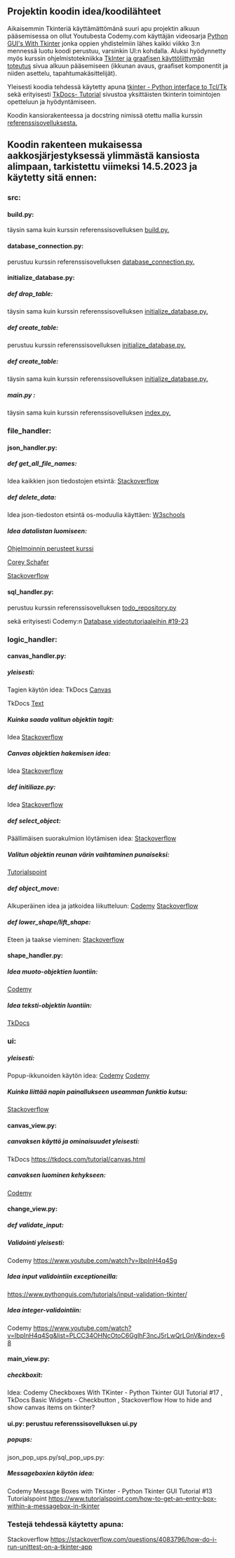 ## Projektin koodin idea/koodilähteet

Aikaisemmin Tkinteriä käyttämättömänä suuri apu projektin alkuun pääsemisessa on ollut Youtubesta Codemy.com käyttäjän videosarja [Python GUI's With Tkinter](https://www.youtube.com/watch?v=yQSEXcf6s2I&list=PLCC34OHNcOtoC6GglhF3ncJ5rLwQrLGnV) jonka oppien yhdistelmiin lähes kaikki viikko 3:n mennessä luotu koodi perustuu, varsinkin UI:n kohdalla. 
Aluksi hyödynnetty myös kurssin ohjelmistotekniikka [TkInter ja graafisen käyttöliittymän toteutus](https://ohjelmistotekniikka-hy.github.io/python/tkinter) sivua alkuun pääsemiseen (ikkunan avaus, graafiset komponentit ja niiden asettelu, tapahtumakäsittelijät).

Yleisesti koodia tehdessä käytetty apuna [tkinter - Python interface to Tcl/Tk](https://docs.python.org/3/library/tkinter.html#module-tkinter) sekä erityisesti [TkDocs- Tutorial](https://tkdocs.com/tutorial/index.html) sivustoa yksittäisten tkinterin toimintojen opetteluun ja hyödyntämiseen.

Koodin kansiorakenteessa ja docstring nimissä otettu mallia kurssin [referenssisovelluksesta.](https://github.com/ohjelmistotekniikka-hy/python-todo-app/tree/master)

## Koodin rakenteen mukaisessa aakkosjärjestyksessä ylimmästä kansiosta alimpaan, tarkistettu viimeksi 14.5.2023 ja käytetty sitä ennen:

### src:
#### build.py: 
täysin sama kuin kurssin referenssisovelluksen [build.py.](https://github.com/ohjelmistotekniikka-hy/python-todo-app/blob/master/src/build.py)

#### database_connection.py: 
perustuu kurssin referenssisovelluksen [database_connection.py.](https://github.com/ohjelmistotekniikka-hy/python-todo-app/blob/master/src/database_connection.py)

#### initialize_database.py:

##### def drop_table: 
täysin sama kuin kurssin referenssisovelluksen [initialize_database.py.](https://github.com/ohjelmistotekniikka-hy/python-todo-app/blob/master/src/initialize_database.py)

##### def create_table: 
perustuu kurssin referenssisovelluksen [initialize_database.py.](https://github.com/ohjelmistotekniikka-hy/python-todo-app/blob/master/src/initialize_database.py)

##### def create_table: 
täysin sama kuin kurssin referenssisovelluksen [initialize_database.py.](https://github.com/ohjelmistotekniikka-hy/python-todo-app/blob/master/src/initialize_database.py)

##### main.py : 
täysin sama kuin kurssin referenssisovelluksen [index.py.](https://github.com/ohjelmistotekniikka-hy/python-todo-app/blob/master/src/index.py)

### file_handler:
#### json_handler.py:
##### def get_all_file_names: 
Idea kaikkien json tiedostojen etsintä: [Stackoverflow](https://stackoverflow.com/questions/30539679/python-read-several-json-files-from-a-folder)

##### def delete_data:
Idea json-tiedoston etsintä os-moduulia käyttäen: [W3schools](https://www.w3schools.com/python/python_file_remove.asp)

##### Idea datalistan luomiseen:
[Ohjelmoinnin perusteet kurssi](https://ohjelmointi-22.mooc.fi/osa-7/4-datan-kasittely)

[Corey Schafer](https://www.youtube.com/watch?v=9N6a-VLBa2I&t=1059s)

[Stackoverflow](https://stackoverflow.com/questions/63025797/how-to-python-tkinter-saving-canvas-object-by-dump-all-canvas-object)

#### sql_handler.py: 
perustuu kurssin referenssisovelluksen [todo_repository.py](https://github.com/ohjelmistotekniikka-hy/python-todo-app/blob/master/src/repositories/todo_repository.py)

sekä erityisesti Codemy:n [Database videotutoriaaleihin #19-23](https://www.youtube.com/watch?v=YR3h2CY21-U&list=PLCC34OHNcOtoC6GglhF3ncJ5rLwQrLGnV&index=19)

### logic_handler:
#### canvas_handler.py:
##### yleisesti:
Tagien käytön idea:
TkDocs [Canvas](https://tkdocs.com/tutorial/canvas.html)

TkDocs [Text](https://tkdocs.com/tutorial/text.html)

##### Kuinka saada valitun objektin tagit:
Idea [Stackoverflow](https://stackoverflow.com/questions/66831149/tkinter-how-to-get-tag-name-from-clicking-on-rectangle)

##### Canvas objektien hakemisen idea: 
Idea [Stackoverflow](https://stackoverflow.com/questions/34944935/python-tkinter-how-to-get-the-handle-of-all-canvas-objects-using-their-ids-or)

##### def initiliaze.py: 
Idea [Stackoverflow](https://stackoverflow.com/questions/15738617/how-to-select-multiple-objects-with-mouse-in-tkinter-python-gui)

##### def select_object: 
Päällimäisen suorakulmion löytämisen idea: 
[Stackoverflow](https://stackoverflow.com/questions/63442273/detecting-when-two-objects-are-overlapping-each-other-in-tkinter)

##### Valitun objektin reunan värin vaihtaminen punaiseksi:
[Tutorialspoint](https://www.tutorialspoint.com/how-to-change-the-color-of-a-tkinter-rectangle-on-clicking)

##### def object_move:
 Alkuperäinen idea ja jatkoidea liikutteluun: 
[Codemy](https://www.youtube.com/watch?v=Z4zePg2M5H8)
[Stackoverflow](https://stackoverflow.com/questions/15738617/how-to-select-multiple-objects-with-mouse-in-tkinter-python-gui)

##### def lower_shape/lift_shape:
Eteen ja taakse vieminen:
[Stackoverflow](https://stackoverflow.com/questions/35365828/python-tkinter-canvas-lift-and-canvas-lower-on-overlapping-buttons-does-not-w)

#### shape_handler.py:
##### Idea muoto-objektien luontiin: 
[Codemy](https://www.youtube.com/watch?v=HrK9Kmz3_9A&t=346s)

##### Idea teksti-objektin luontiin: 
[TkDocs](https://tkdocs.com/tutorial/canvas.html)

### ui:
##### yleisesti:
Popup-ikkunoiden käytön idea:
[Codemy](https://www.youtube.com/watch?v=KRuUtNxOb_k&list=PLCC34OHNcOtoC6GglhF3ncJ5rLwQrLGnV&index=138)
[Codemy](https://www.youtube.com/watch?v=tpwu5Zb64lQ)

##### Kuinka liittää napin painallukseen useamman funktio kutsu:
[Stackoverflow](https://stackoverflow.com/questions/51279570/python-tkinter-lambda-multiple-variable)

#### canvas_view.py: 
##### canvaksen käyttö ja ominaisuudet yleisesti:
TkDocs https://tkdocs.com/tutorial/canvas.html

##### canvaksen luominen kehykseen:
[Codemy](https://stackoverflow.com/questions/51279570/python-tkinter-lambda-multiple-variable)

#### change_view.py:
##### def validate_input:
##### Validointi yleisesti:
Codemy https://www.youtube.com/watch?v=IbpInH4q4Sg

##### Idea input validointiin exceptioneilla:
https://www.pythonguis.com/tutorials/input-validation-tkinter/

##### Idea integer-validointiin:
Codemy https://www.youtube.com/watch?v=IbpInH4q4Sg&list=PLCC34OHNcOtoC6GglhF3ncJ5rLwQrLGnV&index=68

#### main_view.py:
##### checkboxit: 
Idea: 
Codemy Checkboxes With TKinter - Python Tkinter GUI Tutorial #17 ,
TkDocs Basic Widgets - Checkbutton , 
Stackoverflow How to hide and show canvas items on tkinter?

#### ui.py: perustuu referenssisovelluksen ui.py
##### popups:
json_pop_ups.py/sql_pop_ups.py: 

##### Messageboxien käytön idea: 
Codemy Message Boxes with TKinter - Python Tkinter GUI Tutorial #13
Tutorialspoint https://www.tutorialspoint.com/how-to-get-an-entry-box-within-a-messagebox-in-tkinter

### Testejä tehdessä käytetty apuna:
Stackoverflow https://stackoverflow.com/questions/4083796/how-do-i-run-unittest-on-a-tkinter-app
